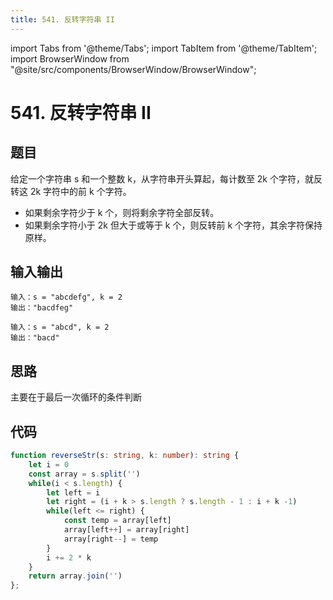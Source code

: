 ```yaml
---
title: 541. 反转字符串 II
---
```


import Tabs from '@theme/Tabs';
import TabItem from '@theme/TabItem';
import BrowserWindow from "@site/src/components/BrowserWindow/BrowserWindow";

# 541. 反转字符串 II

## 题目

<BrowserWindow url='https://leetcode-cn.com/problems/reverse-string-ii/'>

  给定一个字符串 s 和一个整数 k，从字符串开头算起，每计数至 2k 个字符，就反转这 2k 字符中的前 k 个字符。

  - 如果剩余字符少于 k 个，则将剩余字符全部反转。
  - 如果剩余字符小于 2k 但大于或等于 k 个，则反转前 k 个字符，其余字符保持原样。

</BrowserWindow>

## 输入输出

<Tabs groupId="solutions">
  <TabItem value="example1" label="示例1">

    输入：s = "abcdefg", k = 2
    输出："bacdfeg"

  </TabItem>
  <TabItem value="example2" label="示例2">

    输入：s = "abcd", k = 2
    输出："bacd"

  </TabItem>
</Tabs>

## 思路

主要在于最后一次循环的条件判断

## 代码

<Tabs groupId="solutions">
  <TabItem value="ts" label="TypeScript">

```ts
function reverseStr(s: string, k: number): string {
    let i = 0
    const array = s.split('')
    while(i < s.length) {
        let left = i
        let right = (i + k > s.length ? s.length - 1 : i + k -1)
        while(left <= right) {
            const temp = array[left]
            array[left++] = array[right]
            array[right--] = temp
        }
        i += 2 * k
    }
    return array.join('')
};
```

  </TabItem>
</Tabs>